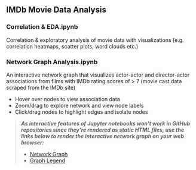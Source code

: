## IMDb Movie Data Analysis

### Correlation & EDA.ipynb

Correlation & exploratory analysis of movie data with visualizations (e.g. correlation heatmaps, scatter plots, word clouds etc.)

### Network Graph Analysis.ipynb

An interactive network graph that visualizes actor-actor and director-actor associations from films with IMDb rating scores of > 7 (movie cast data scraped from the IMDb site)
- Hover over nodes to view association data
- Zoom/drag to explore network and view node labels
- Click/drag nodes to highlight edges and isolate nodes

> ***As interactive features of Jupyter notebooks won't work in GitHub repositories since they're rendered as static HTML files, use the links below to render the interactive network graph on your web browser:***
> - [Network Graph](https://rachacjh.github.io/IMDb_Movie_Data_Analysis/network_graph.html)
> - [Graph Legend](https://rachacjh.github.io/IMDb_Movie_Data_Analysis/graph_legend.html)
